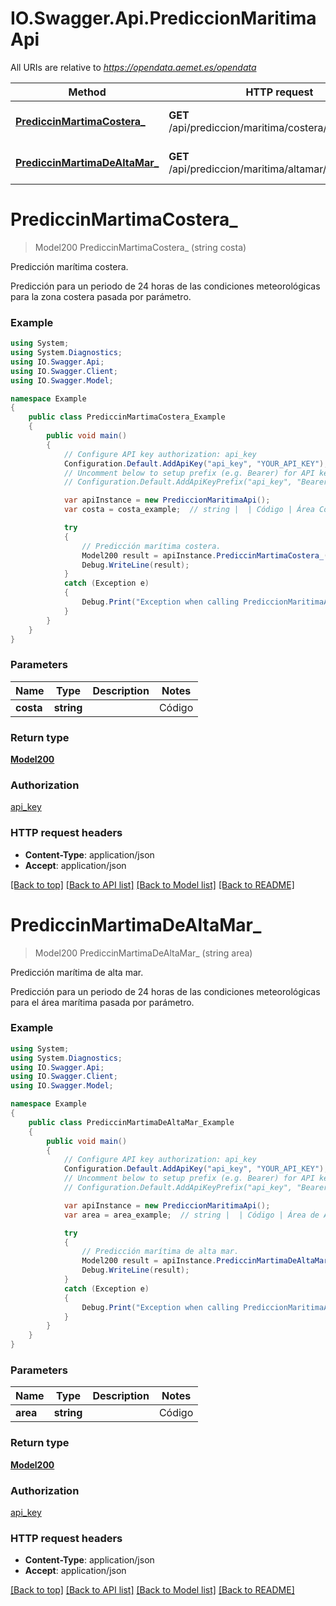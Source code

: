 # IO.Swagger.Api.PrediccionMaritimaApi

All URIs are relative to *https://opendata.aemet.es/opendata*

Method | HTTP request | Description
------------- | ------------- | -------------
[**PrediccinMartimaCostera_**](PrediccionMaritimaApi.md#prediccinmartimacostera_) | **GET** /api/prediccion/maritima/costera/costa/{costa} | Predicción marítima costera.
[**PrediccinMartimaDeAltaMar_**](PrediccionMaritimaApi.md#prediccinmartimadealtamar_) | **GET** /api/prediccion/maritima/altamar/area/{area} | Predicción marítima de alta mar.


<a name="prediccinmartimacostera_"></a>
# **PrediccinMartimaCostera_**
> Model200 PrediccinMartimaCostera_ (string costa)

Predicción marítima costera.

Predicción para un periodo de 24 horas de las condiciones meteorológicas para la zona costera pasada por parámetro.

### Example
```csharp
using System;
using System.Diagnostics;
using IO.Swagger.Api;
using IO.Swagger.Client;
using IO.Swagger.Model;

namespace Example
{
    public class PrediccinMartimaCostera_Example
    {
        public void main()
        {
            // Configure API key authorization: api_key
            Configuration.Default.AddApiKey("api_key", "YOUR_API_KEY");
            // Uncomment below to setup prefix (e.g. Bearer) for API key, if needed
            // Configuration.Default.AddApiKeyPrefix("api_key", "Bearer");

            var apiInstance = new PrediccionMaritimaApi();
            var costa = costa_example;  // string |  | Código | Área Costera | |- -- -- -- -- -|- -- -- -- -- -| | 42 | Costa de Andalucía Occidental y Ceuta   | | 47  | Costa de Andalucía Oriental y Melilla   | | 41  | Costa de Asturias, Cantabria y País Vasco  | | 45  | Costa de Cataluña   | | 40  | Costa de Galicia   | | 44  | Costa de Illes Balears   | | 43  | Costa de las Islas Canarias  | | 46  | Costa de Valencia y Murcia

            try
            {
                // Predicción marítima costera.
                Model200 result = apiInstance.PrediccinMartimaCostera_(costa);
                Debug.WriteLine(result);
            }
            catch (Exception e)
            {
                Debug.Print("Exception when calling PrediccionMaritimaApi.PrediccinMartimaCostera_: " + e.Message );
            }
        }
    }
}
```

### Parameters

Name | Type | Description  | Notes
------------- | ------------- | ------------- | -------------
 **costa** | **string**|  | Código | Área Costera | |- -- -- -- -- -|- -- -- -- -- -| | 42 | Costa de Andalucía Occidental y Ceuta   | | 47  | Costa de Andalucía Oriental y Melilla   | | 41  | Costa de Asturias, Cantabria y País Vasco  | | 45  | Costa de Cataluña   | | 40  | Costa de Galicia   | | 44  | Costa de Illes Balears   | | 43  | Costa de las Islas Canarias  | | 46  | Costa de Valencia y Murcia | 

### Return type

[**Model200**](Model200.md)

### Authorization

[api_key](../README.md#api_key)

### HTTP request headers

 - **Content-Type**: application/json
 - **Accept**: application/json

[[Back to top]](#) [[Back to API list]](../README.md#documentation-for-api-endpoints) [[Back to Model list]](../README.md#documentation-for-models) [[Back to README]](../README.md)

<a name="prediccinmartimadealtamar_"></a>
# **PrediccinMartimaDeAltaMar_**
> Model200 PrediccinMartimaDeAltaMar_ (string area)

Predicción marítima de alta mar.

Predicción para un periodo de 24 horas de las condiciones meteorológicas para el área marítima pasada por parámetro.

### Example
```csharp
using System;
using System.Diagnostics;
using IO.Swagger.Api;
using IO.Swagger.Client;
using IO.Swagger.Model;

namespace Example
{
    public class PrediccinMartimaDeAltaMar_Example
    {
        public void main()
        {
            // Configure API key authorization: api_key
            Configuration.Default.AddApiKey("api_key", "YOUR_API_KEY");
            // Uncomment below to setup prefix (e.g. Bearer) for API key, if needed
            // Configuration.Default.AddApiKeyPrefix("api_key", "Bearer");

            var apiInstance = new PrediccionMaritimaApi();
            var area = area_example;  // string |  | Código | Área de Alta Mar | |- -- -- -- -- -|- -- -- -- -- -| | 0 | Océano Atlántico al sur de 35º N   | | 1  | Océano Atlántico al norte de 30º N   | | 2  | Mar Mediterráneo

            try
            {
                // Predicción marítima de alta mar.
                Model200 result = apiInstance.PrediccinMartimaDeAltaMar_(area);
                Debug.WriteLine(result);
            }
            catch (Exception e)
            {
                Debug.Print("Exception when calling PrediccionMaritimaApi.PrediccinMartimaDeAltaMar_: " + e.Message );
            }
        }
    }
}
```

### Parameters

Name | Type | Description  | Notes
------------- | ------------- | ------------- | -------------
 **area** | **string**|  | Código | Área de Alta Mar | |- -- -- -- -- -|- -- -- -- -- -| | 0 | Océano Atlántico al sur de 35º N   | | 1  | Océano Atlántico al norte de 30º N   | | 2  | Mar Mediterráneo | 

### Return type

[**Model200**](Model200.md)

### Authorization

[api_key](../README.md#api_key)

### HTTP request headers

 - **Content-Type**: application/json
 - **Accept**: application/json

[[Back to top]](#) [[Back to API list]](../README.md#documentation-for-api-endpoints) [[Back to Model list]](../README.md#documentation-for-models) [[Back to README]](../README.md)

